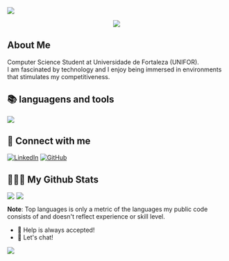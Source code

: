 
<img src="https://capsule-render.vercel.app/api?type=waving&height=90&color=0:93FB9D,100:09C7FB">

<p align="center">
  <a href="https://git.io/typing-svg">
    <img src="https://readme-typing-svg.demolab.com?font=JettBrains+Mono&duration=5100&pause=1000&color=F7F7F6&center=true&vCenter=true&width=435&lines=Hey+there!+I'm+Kaio+Mendes+%F0%9F%A4%99%F0%9F%8F%BD" />
  </a>
</p>

## About Me
 <p>Computer Science Student at Universidade de Fortaleza (UNIFOR). <br> I am fascinated by technology and I enjoy being immersed in environments that stimulates my competitiveness.</p>

## 📚 languagens and tools

<p align="left">
  <a href="https://skillicons.dev">
    <img src="https://skillicons.dev/icons?i=py,java,ts,react,js,nodejs,html,css&theme=dark" />
  </a>
</p>

## 📎 Connect with me
[![LinkedIn](https://img.shields.io/badge/LinkedIn-0077B5?style=for-the-badge&logo=linkedin&logoColor=white)](https://www.linkedin.com/in/kaiomendesbr/?locale=en_US)
[![GitHub](https://img.shields.io/badge/GitHub-100000?style=for-the-badge&logo=github&logoColor=white)](https://github.com/kaiomendes15)

## 👨🏽‍💻 My Github Stats

<p align="left">
  <a href="https://git.io/streak-stats" style="display:flex;flex-direction:row;flex-wrap:wrap;justify-content:start;align-items:start">
    <img src="https://streak-stats.demolab.com?user=kaiomendes15&theme=gotham&hide_border=true&border_radius=50" style="margin-right:1%"/>
    <img style="align-self:center;" src="https://github-readme-stats.vercel.app/api/top-langs/?username=kaiomendes15&theme=gotham&hide_border=true&include_all_commits=true&count_private=true&layout=compact&border_radius=30" style="margin-bottom:1%"/>
  </a>
</p>

**Note**: Top languages is only a metric of the languages my public code consists of and doesn't reflect experience or skill level.



- 🤝 Help is always accepted!
- 💬 Let's chat!

<img src="https://capsule-render.vercel.app/api?type=waving&height=90&color=0:93FB9D,100:09C7FB&reversal=true&descAlignY=0&descAlign=100&section=footer">





